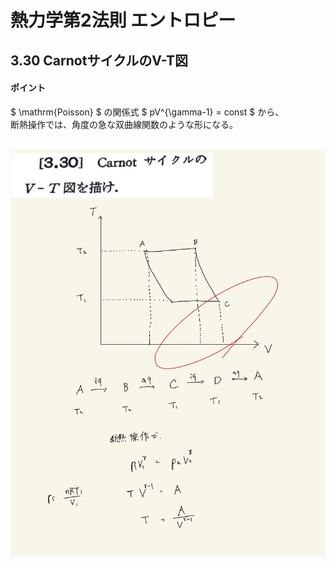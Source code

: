 <script type="text/javascript" async src="https://cdnjs.cloudflare.com/ajax/libs/mathjax/2.7.7/MathJax.js?config=TeX-MML-AM_CHTML">


</script>

<script type="text/x-mathjax-config">
 MathJax.Hub.Config({
 tex2jax: {
 inlineMath: [['$', '$'] ],
 displayMath: [ ['$$','$$'], ["\\[","\\]"] ]
 }
 });
</script>

# 熱力学第2法則 エントロピー
## 3.30 CarnotサイクルのV-T図

#### ポイント

$ \mathrm{Poisson} $ の関係式 $ pV^{\gamma-1} = const $ から、
<br>
断熱操作では、角度の急な双曲線関数のような形になる。
<br>
<br>

<img width="600" alt="Harashima-91" src="./images/Harashima-91.jpg">
